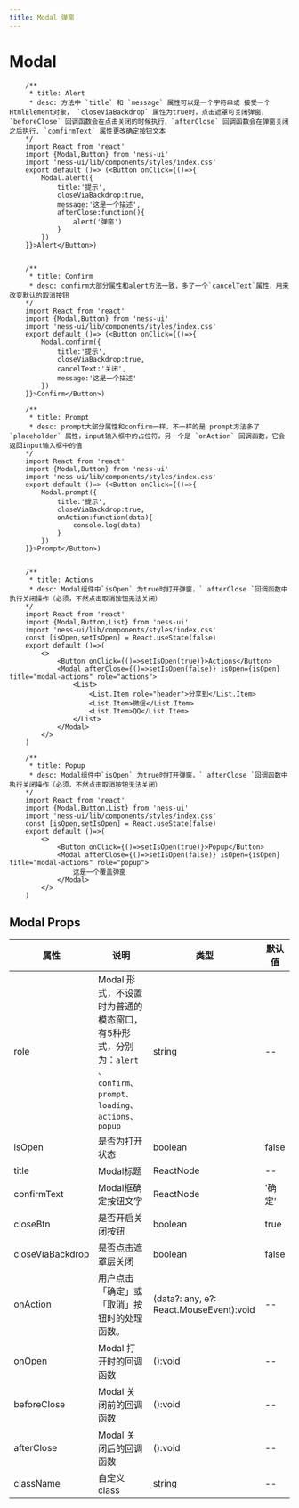 ```yaml
---
title: Modal 弹窗
---
```

# Modal

```tsx
    /**
     * title: Alert
     * desc: 方法中 `title` 和 `message` 属性可以是一个字符串或 接受一个HtmlElement对象， `closeViaBackdrop` 属性为true时，点击遮罩可关闭弹窗，`beforeClose` 回调函数会在点击关闭的时候执行，`afterClose` 回调函数会在弹窗关闭之后执行, `comfirmText` 属性更改确定按钮文本
    */
    import React from 'react'
    import {Modal,Button} from 'ness-ui'
    import 'ness-ui/lib/components/styles/index.css' 
    export default ()=> (<Button onClick={()=>{
        Modal.alert({
            title:'提示',
            closeViaBackdrop:true,
            message:'这是一个描述',
            afterClose:function(){
                alert('弹窗')
            }
        })
    }}>Alert</Button>)
    
```

```tsx
    /**
     * title: Confirm
     * desc: confirm大部分属性和alert方法一致，多了一个`cancelText`属性，用来改变默认的取消按钮
    */
    import React from 'react'
    import {Modal,Button} from 'ness-ui'
    import 'ness-ui/lib/components/styles/index.css'
    export default ()=> (<Button onClick={()=>{
        Modal.confirm({
            title:'提示',
            closeViaBackdrop:true,
            cancelText:'关闭',
            message:'这是一个描述'
        })
    }}>Confirm</Button>)
```
```tsx
    /**
     * title: Prompt
     * desc: prompt大部分属性和confirm一样，不一样的是 prompt方法多了 `placeholder` 属性，input输入框中的占位符，另一个是 `onAction` 回调函数，它会返回input输入框中的值
    */
    import React from 'react'
    import {Modal,Button} from 'ness-ui'
    import 'ness-ui/lib/components/styles/index.css'
    export default ()=> (<Button onClick={()=>{
        Modal.prompt({
            title:'提示',
            closeViaBackdrop:true,
            onAction:function(data){
                console.log(data)
            }
        })
    }}>Prompt</Button>)
    
```


```tsx
    /**
     * title: Actions
     * desc: Modal组件中`isOpen` 为true时打开弹窗，` afterClose `回调函数中执行关闭操作（必须，不然点击取消按钮无法关闭）
    */
    import React from 'react'
    import {Modal,Button,List} from 'ness-ui'
    import 'ness-ui/lib/components/styles/index.css'
    const [isOpen,setIsOpen] = React.useState(false)
    export default ()=>(
        <>
            <Button onClick={()=>setIsOpen(true)}>Actions</Button>
            <Modal afterClose={()=>setIsOpen(false)} isOpen={isOpen} title="modal-actions" role="actions">
                <List>
                    <List.Item role="header">分享到</List.Item>
                    <List.Item>微信</List.Item>
                    <List.Item>QQ</List.Item>
                </List>
            </Modal>
        </>
    )
```

```tsx
    /**
     * title: Popup
     * desc: Modal组件中`isOpen` 为true时打开弹窗，` afterClose `回调函数中执行关闭操作（必须，不然点击取消按钮无法关闭）
    */
    import React from 'react'
    import {Modal,Button,List} from 'ness-ui'
    import 'ness-ui/lib/components/styles/index.css'
    const [isOpen,setIsOpen] = React.useState(false)
    export default ()=>(
        <>
            <Button onClick={()=>setIsOpen(true)}>Popup</Button>
            <Modal afterClose={()=>setIsOpen(false)} isOpen={isOpen} title="modal-actions" role="popup">
                这是一个覆盖弹窗
            </Modal>
        </>
    )
```
## Modal Props

属性 | 说明 | 类型 | 默认值
----|-----|------|------
| role        | Modal 形式，不设置时为普通的模态窗口，有5种形式，分别为：`alert 、confirm、prompt、loading、actions、popup`   | string | -- | 
| isOpen | 是否为打开状态 | boolean   | false | 
| title | Modal标题 | ReactNode   | -- |
| confirmText      |   Modal框确定按钮文字   | ReactNode |  '确定'  |
| closeBtn      |   是否开启关闭按钮   | boolean |  true  |
| closeViaBackdrop      |   是否点击遮罩层关闭  | boolean |  false  |
| onAction      |   用户点击「确定」或「取消」按钮时的处理函数。  | (data?: any, e?: React.MouseEvent):void |  --  |
| onOpen      |   Modal 打开时的回调函数  | ():void |  --  |
| beforeClose      |   Modal 关闭前的回调函数  | ():void |  --  |
| afterClose   |   Modal 关闭后的回调函数  | ():void |  --  |
| className   |  自定义class  | string |  --  |
